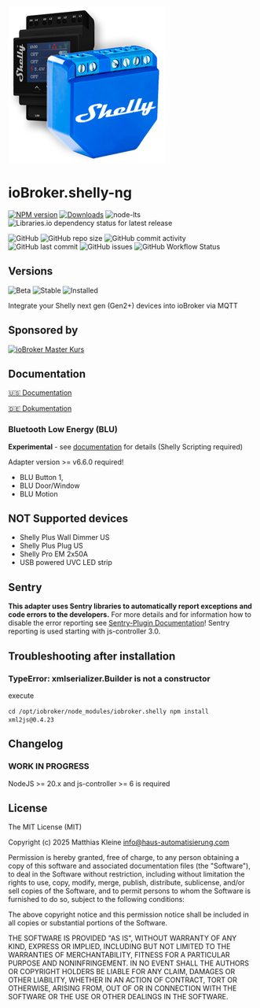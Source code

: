 ![Logo](admin/shelly-ng.png)

# ioBroker.shelly-ng

[![NPM version](https://img.shields.io/npm/v/iobroker.shelly-ng?style=flat-square)](https://www.npmjs.com/package/iobroker.shelly-ng)
[![Downloads](https://img.shields.io/npm/dm/iobroker.shelly-ng?label=npm%20downloads&style=flat-square)](https://www.npmjs.com/package/iobroker.shelly-ng)
![node-lts](https://img.shields.io/node/v-lts/iobroker.shelly-ng?style=flat-square)
![Libraries.io dependency status for latest release](https://img.shields.io/librariesio/release/npm/iobroker.shelly-ng?label=npm%20dependencies&style=flat-square)

![GitHub](https://img.shields.io/github/license/klein0r/iobroker.shelly-ng?style=flat-square)
![GitHub repo size](https://img.shields.io/github/repo-size/klein0r/iobroker.shelly-ng?logo=github&style=flat-square)
![GitHub commit activity](https://img.shields.io/github/commit-activity/m/klein0r/iobroker.shelly-ng?logo=github&style=flat-square)
![GitHub last commit](https://img.shields.io/github/last-commit/klein0r/iobroker.shelly-ng?logo=github&style=flat-square)
![GitHub issues](https://img.shields.io/github/issues/klein0r/iobroker.shelly-ng?logo=github&style=flat-square)
![GitHub Workflow Status](https://img.shields.io/github/actions/workflow/status/klein0r/iobroker.shelly-ng/test-and-release.yml?branch=main&logo=github&style=flat-square)

## Versions

![Beta](https://img.shields.io/npm/v/iobroker.shelly-ng.svg?color=red&label=beta)
![Stable](http://iobroker.live/badges/shelly-ng-stable.svg)
![Installed](http://iobroker.live/badges/shelly-ng-installed.svg)

Integrate your Shelly next gen (Gen2+) devices into ioBroker via MQTT

## Sponsored by

[![ioBroker Master Kurs](https://haus-automatisierung.com/images/ads/ioBroker-Kurs.png)](https://haus-automatisierung.com/iobroker-kurs/?refid=iobroker-shelly-ng)

## Documentation

[🇺🇸 Documentation](./docs/en/README.md)

[🇩🇪 Dokumentation](./docs/de/README.md)

### Bluetooth Low Energy (BLU)

**Experimental** - see [documentation](https://github.com/klein0r/ioBroker.shelly-ng/blob/main/docs/en/ble-devices.md) for details (Shelly Scripting required)

Adapter version >= v6.6.0 required!

- BLU Button 1,
- BLU Door/Window
- BLU Motion

## NOT Supported devices

- Shelly Plus Wall Dimmer US
- Shelly Plus Plug US
- Shelly Pro EM 2x50A
- USB powered UVC LED strip

## Sentry

**This adapter uses Sentry libraries to automatically report exceptions and code errors to the developers.** For more details and for information how to disable the error reporting see [Sentry-Plugin Documentation](https://github.com/ioBroker/plugin-sentry#plugin-sentry)! Sentry reporting is used starting with js-controller 3.0.

## Troubleshooting after installation

### TypeError: xmlserializer.Builder is not a constructor

execute

`cd /opt/iobroker/node_modules/iobroker.shelly npm install xml2js@0.4.23`

## Changelog

<!--
  Placeholder for the next version (at the beginning of the line):
  ### **WORK IN PROGRESS**
-->
### **WORK IN PROGRESS**

NodeJS >= 20.x and js-controller >= 6 is required

## License

The MIT License (MIT)

Copyright (c) 2025 Matthias Kleine <info@haus-automatisierung.com>

Permission is hereby granted, free of charge, to any person obtaining a copy
of this software and associated documentation files (the "Software"), to deal
in the Software without restriction, including without limitation the rights
to use, copy, modify, merge, publish, distribute, sublicense, and/or sell
copies of the Software, and to permit persons to whom the Software is
furnished to do so, subject to the following conditions:

The above copyright notice and this permission notice shall be included in
all copies or substantial portions of the Software.

THE SOFTWARE IS PROVIDED "AS IS", WITHOUT WARRANTY OF ANY KIND, EXPRESS OR
IMPLIED, INCLUDING BUT NOT LIMITED TO THE WARRANTIES OF MERCHANTABILITY,
FITNESS FOR A PARTICULAR PURPOSE AND NONINFRINGEMENT. IN NO EVENT SHALL THE
AUTHORS OR COPYRIGHT HOLDERS BE LIABLE FOR ANY CLAIM, DAMAGES OR OTHER
LIABILITY, WHETHER IN AN ACTION OF CONTRACT, TORT OR OTHERWISE, ARISING FROM,
OUT OF OR IN CONNECTION WITH THE SOFTWARE OR THE USE OR OTHER DEALINGS IN
THE SOFTWARE.
